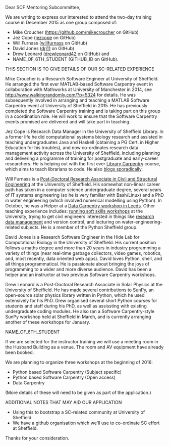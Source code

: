 Dear SCF Mentoring Subcommittee,

We are writing to express our interested to attend the two-day training course in December 2015 as one group composed of:

* Mike Croucher (https://github.com/mikecroucher on GitHub)
* Jez Cope ([jezcope](https://github.com/jezcope) on GitHub)
* Will Furnass ([willfurnass](https://github.com/willfurnass) on GitHub)
* David Jones ([drj11](https://github.com/drj11) on GitHub)
* Drew Leonard ([drewleonard42](https://github.com/drewleonard42) on GitHub) and
* NAME_OF_6TH_STUDENT (GITHUB_ID on GitHub).

THIS SECTION IS TO GIVE DETAILS OF OUR SC-RELATED EXPERIENCE

Mike Croucher is a Research Software Engineer at University of Sheffield. He arranged the first ever MATLAB-based Software Carpentry event in collaboration with Mathworks at University of Manchester in 2014, see http://www.walkingrandomly.com/?p=5324 for details. He was subsequently involved in arranging and teaching a MATLAB Software Carpentry event at University of Sheffield in 2015. He has previously completed the Software Carpentry training and is taking part on this group in a coordination role. He will work to ensure that the Software Carpentry events promised are delivered and will take part in teaching.

Jez Cope is Research Data Manager in the University of Sheffield Library. In a former life he did computational systems biology research and assisted in teaching undergraduates Java and Haskell (obtaining a PG Cert. in Higher Education for his troubles), and now co-ordinates research data management activity across the University of Sheffield, including planning and delivering a programme of training for postgraduate and early-career researchers. He is helping out with the first ever [Library Carpentry](http://librarycarpentry.github.io/city-november-2015/) course, which aims to teach librarians to code. He also [blogs sporadically](http://erambler.co.uk).

Will Furnass is a [Post-Doctoral Research Associate in Civil and Structural Engineering](https://www.shef.ac.uk/civil/staff/research/furnassw) at the University of Sheffield.  His somewhat non-linear career path has taken in a computer science undergraduate degree, several years of IT systems engineering (so he is very familiar with Bash/Linux) and a PhD in water engineering (which involved numerical modelling using Python).  In October, he was a Helper at a [Data Carpentry workshop in Leeds](http://hpcarcher.github.io/2015-10-29-Leeds-DC/).  Other teaching experience includes: [running soft skills workshops](http://www.sheffield.ac.uk/ssid/301/services/workshops) at the University, trying to get civil engineers interested in things like [research data management](https://github.com/willfurnass/RDMPresentationApr2014) and version control, and lecturing on water-engineering-related subjects.  He is a member of the Python Sheffield group.

David Jones is a Research Software Engineer
in the Hide Lab for Computational Biology
in the University of Sheffield.
His current position follows a maths degree
and more than 20 years in industry
programming a variety of things
(near real-time garbage collectors, video games, robotics,
and, most recently, data oriented web apps).
David loves Python, shell, and all things programmatical.
He is passionate about bringing the joys of programming to a wider
and more diverse audience. David has been a helper and an
instructor at two previous Software Carpentry workshops.

Drew Leonard is a Post-Doctoral Research Associate in Solar Physics at the University of Sheffield. He has made several contributions to [SunPy](http://sunpy.org), an open-source solar physics library written in Python, which he used extensively for his PhD. Drew organised several short Python courses for students and staff during his PhD, as well as assissting with existing undergraduate coding modules. He also ran a Software Carpentry-style SunPy workshop held at Sheffield in March, and is currently arranging another of these workshops for January.

NAME_OF_6TH_STUDENT

If we are selected for the instructor training we will use a meeting room in the Husband Building as a venue. The room and AV equipment have already been booked.

We are planning to organize three workshops at the beginning of 2016:

* Python based Software Carpentry (Subject specific)
* Python based Software Carpentry (Open access)
* Data Carpentry

(More details of these will need to be given as part of the application.)

ADDITIONAL NOTES THAT MAY AID OUR APPLICATION

* Using this to bootstrap a SC-related community at University of Sheffield.
* We have a github organisation which we'll use to co-ordinate SC effort at Sheffield.

Thanks for your consideration.
